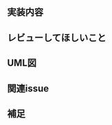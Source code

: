 ## 実装内容
<!-- 必ず記載してください -->

## レビューしてほしいこと
<!-- 特にチェックしてほしい箇所などあれば記載してくさださい -->

## UML図
<!-- Google Document の URL を 記載してください -->

## 関連issue
<!-- あれば記載 -->

## 補足
<!-- あれば記載 -->